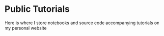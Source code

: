 # Public Tutorials
Here is where I store notebooks and source code accompanying tutorials on my personal website
